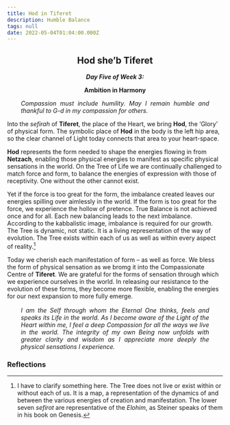 ```yaml
---
title: Hod in Tiferet
description: Humble Balance
tags: null
date: 2022-05-04T01:04:00.000Z
---
```


<div style="font-weight: bold; text-align:center">
<h2>Hod she’b Tiferet</h2>
<i>Day Five of Week 3:</i> 
<p>Ambition in Harmony</p>
</div>

<div style="text-align: justify; margin-left: 2rem; margin-right: 2rem; font-style:italic">
<p>
Compassion must include humility. May I remain humble and thankful to G-d in my compassion for others.
</p>
</div>

Into the _sefirah_ of **Tiferet**, the place of the Heart, we bring **Hod**, the ‘Glory’ of physical form. The symbolic place of **Hod** in the body is the left hip area, so the clear channel of Light today connects that area to your heart-space.

**Hod** represents the form needed to shape the energies flowing in from **Netzach**, enabling those physical energies to manifest as specific physical sensations in the world. On the Tree of Life we are continually challenged to match force and form, to balance the energies of expression with those of receptivity. One without the other cannot exist.

Yet if the force is too great for the form, the imbalance created leaves our energies spilling over aimlessly in the world. If the form is too great for the force, we experience the hollow of pretence.
True Balance is not achieved once and for all. Each new balancing leads to the next imbalance. According to the kabbalistic image, imbalance is required for our growth. The Tree is dynamic, not static. It is a living representation of the way of evolution. The Tree exists within each of us as well as within every aspect of reality.[^1]

Today we cherish each manifestation of form – as well as force. We bless the form of physical sensation as we bromg it into the Compassionate Centre of **Tiferet**. We are grateful for the forms of sensation through which we experience ourselves in the world. In releasing our resistance to the evolution of these forms, they become more flexible, enabling the energies for our next expansion to more fully emerge.

<div style="font-style: italic; margin: 1rem 2rem; text-align: justify">

I am the Self through whom the Eternal One thinks, feels and speaks its Life in the world. As I become aware of the Light of the Heart within me, I feel a deep Compassion for all the ways we live in the world. The integrity of my own Being now unfolds with greater clarity and wisdom as I appreciate more deeply the physical sensations I experience.

</div>

<h3>Reflections</h3>

[^1]: I have to clarify something here. The Tree does not live or exist within or without each of us. It is a map, a representation of the dynamics of and between the various energies of creation and manifestation. The lower seven _sefirot_ are representative of the _Elohim_, as Steiner speaks of them in his book on Genesis.
